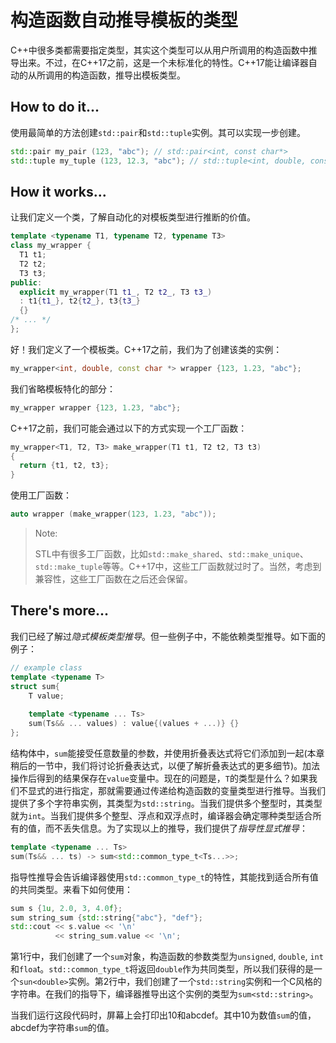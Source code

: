 # 构造函数自动推导模板的类型

C++中很多类都需要指定类型，其实这个类型可以从用户所调用的构造函数中推导出来。不过，在C++17之前，这是一个未标准化的特性。C++17能让编译器自动的从所调用的构造函数，推导出模板类型。

## How to do it...

使用最简单的方法创建`std::pair`和`std::tuple`实例。其可以实现一步创建。

```c++
std::pair my_pair (123, "abc"); // std::pair<int, const char*>
std::tuple my_tuple (123, 12.3, "abc"); // std::tuple<int, double, const char*>
```

## How it works...

让我们定义一个类，了解自动化的对模板类型进行推断的价值。

```c++
template <typename T1, typename T2, typename T3>
class my_wrapper {
  T1 t1;
  T2 t2;
  T3 t3;
public:
  explicit my_wrapper(T1 t1_, T2 t2_, T3 t3_)
  : t1{t1_}, t2{t2_}, t3{t3_}
  {}
/* ... */
};
```

好！我们定义了一个模板类。C++17之前，我们为了创建该类的实例：

```c++
my_wrapper<int, double, const char *> wrapper {123, 1.23, "abc"};
```

我们省略模板特化的部分：

```c++
my_wrapper wrapper {123, 1.23, "abc"};
```

C++17之前，我们可能会通过以下的方式实现一个工厂函数：

```c++
my_wrapper<T1, T2, T3> make_wrapper(T1 t1, T2 t2, T3 t3)
{
  return {t1, t2, t3};
}
```

使用工厂函数：

```c++
auto wrapper (make_wrapper(123, 1.23, "abc"));
```

> Note:
>
> STL中有很多工厂函数，比如`std::make_shared`、`std::make_unique`、`std::make_tuple`等等。C++17中，这些工厂函数就过时了。当然，考虑到兼容性，这些工厂函数在之后还会保留。



## There's more...

我们已经了解过*隐式模板类型推导*。但一些例子中，不能依赖类型推导。如下面的例子：

```c++
// example class
template <typename T>
struct sum{
    T value;
    
    template <typename ... Ts>
    sum(Ts&& ... values) : value{(values + ...)} {}
};
```

结构体中，`sum`能接受任意数量的参数，并使用折叠表达式将它们添加到一起(本章稍后的一节中，我们将讨论折叠表达式，以便了解折叠表达式的更多细节)。加法操作后得到的结果保存在`value`变量中。现在的问题是，`T`的类型是什么？如果我们不显式的进行指定，那就需要通过传递给构造函数的变量类型进行推导。当我们提供了多个字符串实例，其类型为`std::string`。当我们提供多个整型时，其类型就为`int`。当我们提供多个整型、浮点和双浮点时，编译器会确定哪种类型适合所有的值，而不丢失信息。为了实现以上的推导，我们提供了*指导性显式推导*：

```c++
template <typename ... Ts>
sum(Ts&& ... ts) -> sum<std::common_type_t<Ts...>>;
```

指导性推导会告诉编译器使用`std::common_type_t`的特性，其能找到适合所有值的共同类型。来看下如何使用：

```c++
sum s {1u, 2.0, 3, 4.0f};
sum string_sum {std::string{"abc"}, "def"};
std::cout << s.value << '\n'
          << string_sum.value << '\n';
```

第1行中，我们创建了一个`sum`对象，构造函数的参数类型为`unsigned`, `double`, `int`和`floa`t。`std::common_type_t`将返回`double`作为共同类型，所以我们获得的是一个`sun<double>`实例。第2行中，我们创建了一个`std::string`实例和一个C风格的字符串。在我们的指导下，编译器推导出这个实例的类型为`sum<std::string>`。

当我们运行这段代码时，屏幕上会打印出10和abcdef。其中10为数值`sum`的值，abcdef为字符串`sum`的值。


